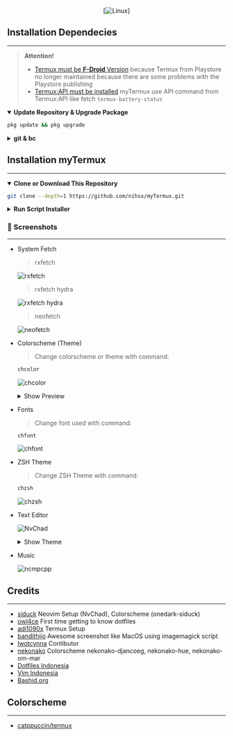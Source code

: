 <div align="center">
	
  [![Linux](https://img.shields.io/badge/my%20Termux-gray.svg?style=for-the-badge&logo=android)]
	
</div>


## Installation Dependecies
<hr>

> **Attention!**
> - [Termux must be **F-Droid** Version](https://f-droid.org/en/packages/com.termux/) because Termux from Playstore no longer maintained because there are some problems with the Playstore publishing
> - [Termux:API must be installed](https://f-droid.org/en/packages/com.termux.api/) myTermux use API command from Termux:API like fetch `termux-battery-status`

  <details open>
  <summary><strong>Update Repository & Upgrade Package</strong></summary>

  ```bash
  pkg update && pkg upgrade
  ```
  </details>

  <details>
  <summary><strong>git & bc</strong></summary>

  - Package `git` for cloning or downloading repository
  - Package `bc` for calculate repository size which will be cloning or downloading

  ```bash
  pkg i -y git bc
  ```

  </details>

## Installation myTermux
<hr>

  <details open>
  <summary><strong>Clone or Download This Repository</strong></summary>

  ```bash
  git clone --depth=1 https://github.com/nihsx/myTermux.git
  ```

  </details>

  <details>
  <summary><strong>Run Script Installer</strong></summary>

  - Move to Folder

  ```bash
  cd myTermux
  ```

  - export variable `COLUMNS` and `LINES`

  > This variable function so that the installer script can read the
  > `column` and `row` widths of Termux Application so that later it
  > matches the output during the installation process.

  ```bash
  export COLUMNS LINES
  ```

  - Execute Installer

  ```bash
  ./install.sh
  ```

  ![Error](https://i.ibb.co/mDV3hd0/Screenshot-20220216-200813-Termux.png)

  > If you get error message `Please Zoom Out`.
  > Zoom Out on Termux Application then run again the script

  > If the row and column widths of the application are correct,
  > the script will automatically run, like this:

  ![Running](https://i.ibb.co/hMbzWxx/Screenshot-20220216-202655-Termux.png)

  > Then follow the installation until it's finished

  </details>



### :camera_flash: Screenshots
<hr>

- System Fetch

  > rxfetch

  ![rxfetch](https://i.postimg.cc/SRxmSBd1/Screenshot-20220216-203051-Termux.png)

  > rxfetch hydra

  ![rxfetch hydra](https://i.postimg.cc/QCDVDYKH/Screenshot-20220216-205938-Termux.png)

  > neofetch

  ![neofetch](https://i.postimg.cc/xCsWRcGg/Screenshot-20220216-203404-Termux.png)

- Colorscheme (Theme)

  > Change colorscheme or theme with command:

  ```bash
  chcolor
  ```

  ![chcolor](https://i.postimg.cc/BvjY0M25/Screenshot-20220216-203436-Termux.png)

  <details>
  <summary>Show Preview</summary>

  ![colorscheme](https://i.ibb.co/4Vjdk89/out2.png)

  </details>

- Fonts

  > Change font used with command:

  ```bash
  chfont
  ```

  ![chfont](https://i.postimg.cc/cHMQynkM/Screenshot-20220216-203506-Termux.png)

- ZSH Theme

  > Change ZSH Theme with command:

  ```bash
  chzsh
  ```

  ![chzsh](https://i.postimg.cc/1RvqGPkt/Screenshot-20220216-203529-Termux.png)

- Text Editor

  ![NvChad](https://i.postimg.cc/43R7f398/Screenshot-20220216-203928-Termux.png)

  <details>
  <summary>Show Theme</summary>

  ![NvChad Theme](https://i.ibb.co/6DqyPqT/final-text-editor.png)

  </details>

- Music

  ![ncmpcpp](https://i.ibb.co/bPRrbyD/final-music.png)

## Credits
<hr>

- [siduck](https://github.com/siduck) Neovim Setup (NvChad), Colorscheme (onedark-siduck)
- [owl4ce](https://github.com/owl4ce) First time getting to know dotfiles
- [adi1090x](https://github.com/adi1090x) Termux Setup
- [bandithijo](https://github.com/bandithijo) Awesome screenshot like MacOS using imagemagick script
- [lwotcynna](https://github.com/lwotcynna) Contibutor
- [nekonako](https://github.com/nekonako) Colorscheme nekonako-djancoeg, nekonako-hue, nekonako-om-mar
- [Dotfiles Indonesia](https://t.me/dotfiles_id)
- [Vim Indonesia](https://t.me/VimID)
- [Bashid.org](https://t.me/bashidorg)

## Colorscheme
<hr>

- [catppuccin/termux](https://github.com/catppuccin/termux)
